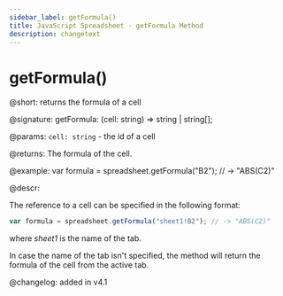 ```yaml
---
sidebar_label: getFormula()
title: JavaScript Spreadsheet - getFormula Method
description: changetext
---
```


# getFormula()

@short: returns the formula of a cell

@signature: getFormula: (cell: string) => string | string[];

@params:
`cell: string` - the id of a cell

@returns:
The formula of the cell.

@example:
var formula = spreadsheet.getFormula("B2");
// -> "ABS(C2)"

@descr:

The reference to a cell can be specified in the following format:

~~~js
var formula = spreadsheet.getFormula("sheet1!B2"); // -> "ABS(C2)"
~~~

where *sheet1* is the name of the tab.

In case the name of the tab isn't specified, the method will return the formula of the cell from the active tab.

@changelog: added in v4.1

